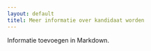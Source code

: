 ```yaml
---
layout: default
titel: Meer informatie over kandidaat worden
---
```


Informatie toevoegen in Markdown.
